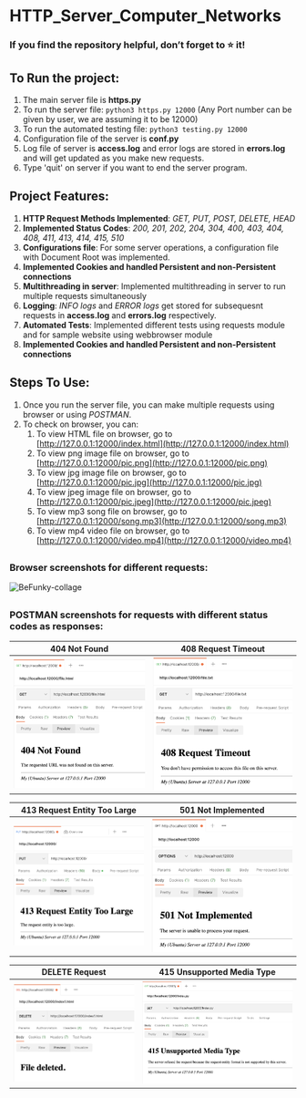# HTTP_Server_Computer_Networks

### If you find the repository helpful, don’t forget to ⭐ it! 

## To Run the project:
1.  The main server file is  **https.py**
2. To run the server file: `python3 https.py 12000` (Any Port number can be given by user, we are assuming it to be 12000)
3. To run the automated testing file: `python3 testing.py 12000`
4. Configuration file of the server is  **conf.py**
5. Log file of server is  **access.log** and error logs are stored in **errors.log**  and will get updated as you make new requests.
6. Type 'quit' on server if you want to end the server program.

## Project Features:
1.  **HTTP Request Methods Implemented**: _GET, PUT, POST, DELETE, HEAD_
2.  **Implemented Status Codes**: _200, 201, 202, 204, 304, 400, 403, 404, 408, 411, 413, 414, 415, 510_
3.  **Configurations file**: For some server operations, a configuration file with Document Root was implemented.
4.  **Implemented Cookies and handled Persistent and non-Persistent connections**
5.  **Multithreading in server**: Implemented multithreading in server to run multiple requests simultaneously
6.  **Logging**: _INFO logs_ and _ERROR logs_ get stored for subsequesnt requests in **access.log** and **errors.log** respectively.
7.  **Automated Tests**: Implemented different tests using requests module and for sample website using webbrowser module
8.  **Implemented Cookies and handled Persistent and non-Persistent connections**

## Steps To Use: 

1. Once you run the server file, you can make multiple requests using browser or using _POSTMAN_.
2. To check on browser, you can:
      1. To view HTML file on browser, go to [http://127.0.0.1:12000/index.html](http://127.0.0.1:12000/index.html) 
      2. To view png image file on browser, go to [http://127.0.0.1:12000/pic.png](http://127.0.0.1:12000/pic.png) 
      3. To view jpg image file on browser, go to [http://127.0.0.1:12000/pic.jpg](http://127.0.0.1:12000/pic.jpg) 
      4. To view jpeg image file on browser, go to [http://127.0.0.1:12000/pic.jpeg](http://127.0.0.1:12000/pic.jpeg) 
      5. To view mp3 song file on browser, go to [http://127.0.0.1:12000/song.mp3](http://127.0.0.1:12000/song.mp3) 
      6. To view mp4 video file on browser, go to [http://127.0.0.1:12000/video.mp4](http://127.0.0.1:12000/video.mp4)
##
### Browser screenshots for different requests: 
![BeFunky-collage](https://user-images.githubusercontent.com/64639902/218307720-7d2ad441-3ae6-4651-8799-a89af34d4745.jpg)

##
### POSTMAN screenshots for requests with different status codes as responses:
404 Not Found| 408 Request Timeout
-----|------
<img alt="Light" src="Screenshots/404.png" width="100%"> | <img alt="Light" src="Screenshots/408.png" width="100%">

413 Request Entity Too Large|501 Not Implemented
-----|------
<img alt="Light" src="Screenshots/413.png" width="100%"> | <img alt="Dark" src="Screenshots/501.png" width="100%">

DELETE Request|415 Unsupported Media Type
-----|------
<img alt="Light" src="Screenshots/FileDeleted.png" width="100%"> | <img alt="Dark" src="Screenshots/415.png" width="100%">
